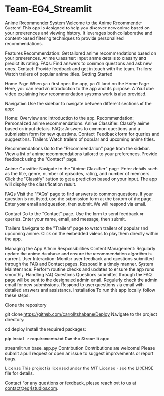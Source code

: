 # Team-EG4_Streamlit

Anime Recommender System
Welcome to the Anime Recommender System! This app is designed to help you discover new anime based on your preferences and viewing history. It leverages both collaborative and content-based filtering techniques to provide personalized recommendations.

Features
Recommendation: Get tailored anime recommendations based on your preferences.
Anime Classifier: Input anime details to classify and predict its rating.
FAQs: Find answers to common questions and ask new ones.
Contact: Provide feedback and get in touch with the team.
Trailers: Watch trailers of popular anime titles.
Getting Started

Home Page
When you first open the app, you'll land on the Home Page. Here, you can read an introduction to the app and its purpose. A YouTube video explaining how recommendation systems work is also provided.

Navigation
Use the sidebar to navigate between different sections of the app:

Home: Overview and introduction to the app.
Recommendation: Personalized anime recommendations.
Anime Classifier: Classify anime based on input details.
FAQs: Answers to common questions and a submission form for new questions.
Contact: Feedback form for queries and suggestions.
Trailers: Watch trailers of popular and upcoming anime titles.

Recommendations
Go to the "Recommendation" page from the sidebar.
View a list of anime recommendations tailored to your preferences.
Provide feedback using the "Contact" page.

Anime Classifier
Navigate to the "Anime Classifier" page.
Enter details such as the title, genre, number of episodes, rating, and number of members.
Click the "Classify" button to get a prediction based on your input.
The app will display the classification result.

FAQs
Visit the "FAQs" page to find answers to common questions.
If your question is not listed, use the submission form at the bottom of the page.
Enter your email and question, then submit. We will respond via email.

Contact
Go to the "Contact" page.
Use the form to send feedback or queries.
Enter your name, email, and message, then submit.

Trailers
Navigate to the "Trailers" page to watch trailers of popular and upcoming anime.
Click on the embedded videos to play them directly within the app.

Managing the App
Admin Responsibilities
Content Management: Regularly update the anime database and ensure the recommendation algorithm is current.
User Interaction: Monitor user feedback and questions submitted through the FAQ and Contact pages. Respond in a timely manner.
System Maintenance: Perform routine checks and updates to ensure the app runs smoothly.
Handling FAQ Questions
Questions submitted through the FAQ page will be sent to the designated admin email.
Regularly check the admin email for new submissions.
Respond to user questions via email with detailed answers and assistance.
Installation
To run this app locally, follow these steps:

Clone the repository:


git clone https://github.com/carrolltshabane/Deploy
Navigate to the project directory:


cd deploy
Install the required packages:


pip install -r requirements.txt
Run the Streamlit app:


streamlit run base_app.py
Contribution
Contributions are welcome! Please submit a pull request or open an issue to suggest improvements or report bugs.

License
This project is licensed under the MIT License - see the LICENSE file for details.

Contact
For any questions or feedback, please reach out to us at contact@eg4studios.com.
